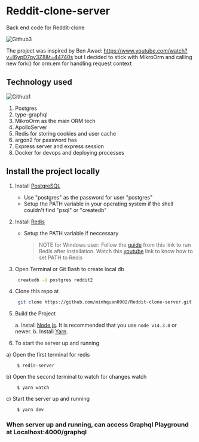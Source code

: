 # Reddit-clone-server

Back end code for Reddit-clone

![Github3](https://user-images.githubusercontent.com/58071533/128239582-9c7ad497-c73b-431e-aeb9-67f1725a9e82.png)





The project was inspired by Ben Awad: https://www.youtube.com/watch?v=I6ypD7qv3Z8&t=44740s but I decided to stick with MikroOrm and calling new fork() for orm.em for handling request context

## Technology used

![Github1](https://user-images.githubusercontent.com/58071533/128236960-1b69a6c3-7805-48ab-ad59-acb04d40f900.png)

1. Postgres
2. type-graphql
3. MikroOrm as the main ORM tech
4. ApolloServer
5. Redis for storing cookies and user cache
6. argon2 for password has
7. Express server and express session
8. Docker for devops and deploying processes


## Install the project locally
1. Install [PostgreSQL](https://www.postgresql.org/download/)
   - Use "postgres" as the password for user "postgres"
   - Setup the PATH variable in your operating system if the shell couldn't find "psql" or "createdb"

2. Install [Redis](https://redis.io/)
   - Setup the PATH variable if neccessary
     > NOTE for Windows user: Follow the [guide](https://riptutorial.com/redis/example/29962/installing-and-running-redis-server-on-windows) from this link to run Redis after installation. Watch this [youtube](https://www.youtube.com/watch?v=188Fy-oCw4w) link to know how to set PATH to Redis

3. Open Terminal or Git Bash to create local db
   ```sh
    createdb -U postgres reddit2
   ```
4. Clone this repo at
   ```sh
    git clone https://github.com/minhquan0902/Reddit-clone-server.git
   ```
5. Build the Project

   a. Install [Node.js](https://nodejs.org/en/download/). It is recommended that you use `node v14.3.0` or newer.
   b. Install [Yarn](https://classic.yarnpkg.com/en/docs/install). 
   
6. To start the server up and running

  a) Open the first terminal for redis
  
     
        $ redis-server
     
     
     
  b) Open the second terminal to watch for changes watch
  
     
        $ yarn watch
     
     
     
  c) Start the server up and running
  
    
        $ yarn dev
     
     
     
### When server up and running, can access Graphql Playground at Localhost:4000/graphql
   
   
  






